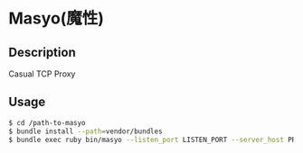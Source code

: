 # Masyo(魔性)

## Description
Casual TCP Proxy

## Usage

```sh
$ cd /path-to-masyo
$ bundle install --path=vendor/bundles
$ bundle exec ruby bin/masyo --listen_port LISTEN_PORT --server_host PROXY_TARGET_HOST --server_port PROXY_TARGET_PORT
```
